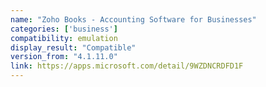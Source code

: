 ```yaml
---
name: "Zoho Books - Accounting Software for Businesses"
categories: ['business']
compatibility: emulation
display_result: "Compatible"
version_from: "4.1.11.0"
link: https://apps.microsoft.com/detail/9WZDNCRDFD1F
---
```

